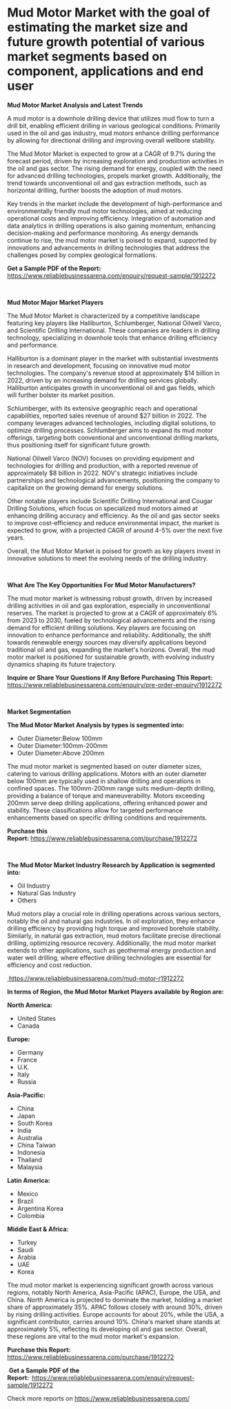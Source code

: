 <p><h1>Mud Motor Market with the goal of estimating the market size and future growth potential of various market segments based on component, applications and end user</h1></p><p><strong>Mud Motor Market Analysis and Latest Trends</strong></p>
<p><p>A mud motor is a downhole drilling device that utilizes mud flow to turn a drill bit, enabling efficient drilling in various geological conditions. Primarily used in the oil and gas industry, mud motors enhance drilling performance by allowing for directional drilling and improving overall wellbore stability.</p><p>The Mud Motor Market is expected to grow at a CAGR of 9.7% during the forecast period, driven by increasing exploration and production activities in the oil and gas sector. The rising demand for energy, coupled with the need for advanced drilling technologies, propels market growth. Additionally, the trend towards unconventional oil and gas extraction methods, such as horizontal drilling, further boosts the adoption of mud motors.</p><p>Key trends in the market include the development of high-performance and environmentally friendly mud motor technologies, aimed at reducing operational costs and improving efficiency. Integration of automation and data analytics in drilling operations is also gaining momentum, enhancing decision-making and performance monitoring. As energy demands continue to rise, the mud motor market is poised to expand, supported by innovations and advancements in drilling technologies that address the challenges posed by complex geological formations.</p></p>
<p><strong>Get a Sample PDF of the Report:&nbsp;</strong> <a href="https://www.reliablebusinessarena.com/enquiry/request-sample/1912272?utm_campaign=3021&utm_medium=2&utm_source=Github&utm_content=ia&utm_term=08042025&utm_id=mud-motor">https://www.reliablebusinessarena.com/enquiry/request-sample/1912272</a></p>
<p>&nbsp;</p>
<p><strong>Mud Motor Major Market Players</strong></p>
<p><p>The Mud Motor Market is characterized by a competitive landscape featuring key players like Halliburton, Schlumberger, National Oilwell Varco, and Scientific Drilling International. These companies are leaders in drilling technology, specializing in downhole tools that enhance drilling efficiency and performance.</p><p>Halliburton is a dominant player in the market with substantial investments in research and development, focusing on innovative mud motor technologies. The company's revenue stood at approximately $14 billion in 2022, driven by an increasing demand for drilling services globally. Halliburton anticipates growth in unconventional oil and gas fields, which will further bolster its market position.</p><p>Schlumberger, with its extensive geographic reach and operational capabilities, reported sales revenue of around $27 billion in 2022. The company leverages advanced technologies, including digital solutions, to optimize drilling processes. Schlumberger aims to expand its mud motor offerings, targeting both conventional and unconventional drilling markets, thus positioning itself for significant future growth.</p><p>National Oilwell Varco (NOV) focuses on providing equipment and technologies for drilling and production, with a reported revenue of approximately $8 billion in 2022. NOV's strategic initiatives include partnerships and technological advancements, positioning the company to capitalize on the growing demand for energy solutions.</p><p>Other notable players include Scientific Drilling International and Cougar Drilling Solutions, which focus on specialized mud motors aimed at enhancing drilling accuracy and efficiency. As the oil and gas sector seeks to improve cost-efficiency and reduce environmental impact, the market is expected to grow, with a projected CAGR of around 4-5% over the next five years.</p><p>Overall, the Mud Motor Market is poised for growth as key players invest in innovative solutions to meet the evolving needs of the drilling industry.</p></p>
<p>&nbsp;</p>
<p><strong>What Are The Key Opportunities For Mud Motor Manufacturers?</strong></p>
<p><p>The mud motor market is witnessing robust growth, driven by increased drilling activities in oil and gas exploration, especially in unconventional reserves. The market is projected to grow at a CAGR of approximately 6% from 2023 to 2030, fueled by technological advancements and the rising demand for efficient drilling solutions. Key players are focusing on innovation to enhance performance and reliability. Additionally, the shift towards renewable energy sources may diversify applications beyond traditional oil and gas, expanding the market's horizons. Overall, the mud motor market is positioned for sustainable growth, with evolving industry dynamics shaping its future trajectory.</p></p>
<p><strong>Inquire or Share Your Questions If Any Before Purchasing This Report:</strong> <a href="https://www.reliablebusinessarena.com/enquiry/pre-order-enquiry/1912272?utm_campaign=3021&utm_medium=2&utm_source=Github&utm_content=ia&utm_term=08042025&utm_id=mud-motor">https://www.reliablebusinessarena.com/enquiry/pre-order-enquiry/1912272</a></p>
<p>&nbsp;</p>
<p><strong>Market Segmentation</strong></p>
<p><strong>The Mud Motor Market Analysis by types is segmented into:</strong></p>
<p><ul><li>Outer Diameter:Below 100mm</li><li>Outer Diameter:100mm-200mm</li><li>Outer Diameter:Above 200mm</li></ul></p>
<p><p>The mud motor market is segmented based on outer diameter sizes, catering to various drilling applications. Motors with an outer diameter below 100mm are typically used in shallow drilling and operations in confined spaces. The 100mm-200mm range suits medium-depth drilling, providing a balance of torque and maneuverability. Motors exceeding 200mm serve deep drilling applications, offering enhanced power and stability. These classifications allow for targeted performance enhancements based on specific drilling conditions and requirements.</p></p>
<p><strong>Purchase this Report:&nbsp;</strong><a href="https://www.reliablebusinessarena.com/purchase/1912272?utm_campaign=3021&utm_medium=2&utm_source=Github&utm_content=ia&utm_term=08042025&utm_id=mud-motor">https://www.reliablebusinessarena.com/purchase/1912272</a></p>
<p>&nbsp;</p>
<p><strong>The Mud Motor Market Industry Research by Application is segmented into:</strong></p>
<p><ul><li>Oil Industry</li><li>Natural Gas Industry</li><li>Others</li></ul></p>
<p><p>Mud motors play a crucial role in drilling operations across various sectors, notably the oil and natural gas industries. In oil exploration, they enhance drilling efficiency by providing high torque and improved borehole stability. Similarly, in natural gas extraction, mud motors facilitate precise directional drilling, optimizing resource recovery. Additionally, the mud motor market extends to other applications, such as geothermal energy production and water well drilling, where effective drilling technologies are essential for efficiency and cost reduction.</p></p>
<p><a href="https://www.reliablebusinessarena.com/mud-motor-r1912272?utm_campaign=3021&utm_medium=2&utm_source=Github&utm_content=ia&utm_term=08042025&utm_id=mud-motor">&nbsp;https://www.reliablebusinessarena.com/mud-motor-r1912272</a></p>
<p><strong>In terms of Region, the Mud Motor Market Players available by Region are:</strong></p>
<p>
    <p> <strong> North America: </strong>
        <ul>
            <li>United States</li>
            <li>Canada</li>
        </ul>
        </p> 
    <p> <strong> Europe: </strong>
        <ul>
            <li>Germany</li>
            <li>France</li>
            <li>U.K.</li>
            <li>Italy</li>
            <li>Russia</li>
        </ul>
        </p> 
    <p> <strong> Asia-Pacific: </strong>
        <ul>
            <li>China</li>
            <li>Japan</li>
            <li>South Korea</li>
            <li>India</li>
            <li>Australia</li>
            <li>China Taiwan</li>
            <li>Indonesia</li>
            <li>Thailand</li>
            <li>Malaysia</li>
        </ul>
        </p> 
    <p> <strong> Latin America: </strong>
        <ul>
            <li>Mexico</li>
            <li>Brazil</li>
            <li>Argentina Korea</li>
            <li>Colombia</li>
        </ul>
        </p> 
    <p> <strong> Middle East & Africa: </strong>
        <ul>
            <li>Turkey</li>
            <li>Saudi</li>
            <li>Arabia</li>
            <li>UAE</li>
            <li>Korea</li>
        </ul>
    </p>
    </p>
<p><p>The mud motor market is experiencing significant growth across various regions, notably North America, Asia-Pacific (APAC), Europe, the USA, and China. North America is projected to dominate the market, holding a market share of approximately 35%. APAC follows closely with around 30%, driven by rising drilling activities. Europe accounts for about 20%, while the USA, a significant contributor, carries around 10%. China's market share stands at approximately 5%, reflecting its developing oil and gas sector. Overall, these regions are vital to the mud motor market's expansion.</p></p>
<p><strong>Purchase this Report: </strong><a href="https://www.reliablebusinessarena.com/purchase/1912272?utm_campaign=3021&utm_medium=2&utm_source=Github&utm_content=ia&utm_term=08042025&utm_id=mud-motor">https://www.reliablebusinessarena.com/purchase/1912272</a></p>
<p>&nbsp;<strong>Get a Sample PDF of the Report:&nbsp;&nbsp;</strong><a href="https://www.reliablebusinessarena.com/enquiry/request-sample/1912272?utm_campaign=3021&utm_medium=2&utm_source=Github&utm_content=ia&utm_term=08042025&utm_id=mud-motor">https://www.reliablebusinessarena.com/enquiry/request-sample/1912272</a></p>
<p><strong></strong></p>
<p>Check more reports on <a href="https://www.reliablebusinessarena.com/?utm_campaign=3021&utm_medium=2&utm_source=Github&utm_content=ia&utm_term=08042025&utm_id=mud-motor">https://www.reliablebusinessarena.com/</a></p>